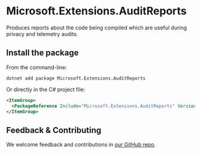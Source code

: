 # Microsoft.Extensions.AuditReports

Produces reports about the code being compiled which are useful during privacy and telemetry audits.

## Install the package

From the command-line:

```console
dotnet add package Microsoft.Extensions.AuditReports
```

Or directly in the C# project file:

```xml
<ItemGroup>
  <PackageReference Include="Microsoft.Extensions.AuditReports" Version="[CURRENTVERSION]" />
</ItemGroup>
```


## Feedback & Contributing

We welcome feedback and contributions in [our GitHub repo](https://github.com/dotnet/extensions).
